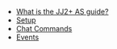 * [What is the JJ2+ AS guide?](/home.md)
* [Setup](setup.md)
* [Chat Commands](chatcommands.md)
* [Events](events.md)
